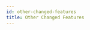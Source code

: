 ```yaml
---
id: other-changed-features
title: Other Changed Features
---
```


```scala mdoc:file:incompat-30/inheritance-shadowing/README.md
```

```scala mdoc:file:incompat-30/abstract-override/README.md
```

```scala mdoc:file:incompat-30/by-name-param-type-infer/README.md
```

```scala mdoc:file:incompat-30/explicit-call-to-unapply/README.md
```

```scala mdoc:file:incompat-30/reflective-call/README.md
```

```scala mdoc:file:incompat-30/access-modifier/README.md
```

```scala mdoc:file:incompat-30/wildcard-argument/README.md
```

```scala mdoc:file:incompat-30/case-class-companion/README.md
```

```scala mdoc:file:incompat-30/variance/README.md
```

```scala mdoc:file:incompat-30/pattern-match/README.md
```
